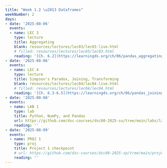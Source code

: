 ```yaml
---
title: "Week 1.2 \u2013 Dataframes"
weekNumber: 2
days:
- date: '2025-08-06'
  events:
  - name: LEC 3
    type: lecture
    title: Aggregating
    blank: resources/lectures/lec03/lec03-live.html
    # filled: resources/lectures/lec03/lec03.html
    reading: '[Ch. 6.2](https://learningds.org/ch/06/pandas_aggregating.html)'
- date: '2025-08-06'
  events:
  - name: LEC 4
    type: lecture
    title: Simpson's Paradox, Joining, Transforming
    blank: resources/lectures/lec04/lec04-live.html
    # filled: resources/lectures/lec04/lec04.html
    reading: '[Ch. 6.3-6.5](https://learningds.org/ch/06/pandas_joining.html)'
- date: '2025-08-08'
  events:
  - name: LAB 1
    type: lab
    title: Python, NumPy, and Pandas
    url: https://github.com/dsc-courses/dsc80-2025-su/tree/main/labs/lab01
    reading: ''
- date: '2025-08-09'
  events:
  - name: PROJ 1
    type: proj
    title: Project 1 checkpoint
    # url: https://github.com/dsc-courses/dsc80-2025-sp/tree/main/projects/project01
    reading: ''
---
```

